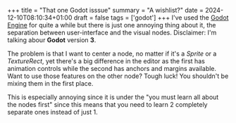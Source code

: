 +++
title = "That one Godot isssue"
summary = "A wishlist?"
date = 2024-12-10T08:10:34+01:00
draft = false
tags = ['godot']
+++
I've used the [Godot Engine](https://godotengine.org/) for quite a while but there is just one annoying thing about it, the separation between user-interface and the visual nodes.
Disclaimer: I'm talking abour **Godot** version **3**.

The problem is that I want to center a node, no matter if it's a *Sprite* or a *TextureRect*, yet there's a big difference in the editor as the first has animation controls while the second has anchors and margins available.
Want to use those features on the other node? Tough luck! You shouldn't be mixing them in the first place.

This is especially annoying since it is under the "you must learn all about the nodes first" since this means that you need to learn 2 completely separate ones instead of just 1.

